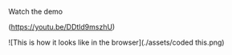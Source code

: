 Watch the demo

(https://youtu.be/DDtld9mszhU)

![This is how it looks like in the browser](./assets/coded this.png)
